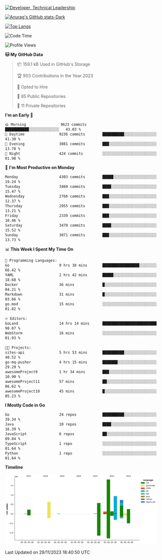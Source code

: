 <div>
  <a href="https://www.linkedin.com/in/arielpineiro/" target="_blank" rel="nofollow noopener noreferrer">
    <img src="https://img.shields.io/badge/-LinkedIn-%230077B5?style=for-the-badge&logo=linkedin&logoColor=white" alt="Developer, Technical Leadership" title="Ariel Piñeiro">
  </a>
</div>

[![Anurag's GitHub stats-Dark](https://github-readme-stats.vercel.app/api?username=arielsrv&show_icons=true&theme=dark#gh-dark-mode-only)](https://github.com/anuraghazra/github-readme-stats#gh-dark-mode-only)

[![Top Langs](https://github-readme-stats.vercel.app/api/top-langs/?username=arielsrv&layout=compact&langs_count=10&theme=dark#gh-dark-mode-only)](https://github.com/anuraghazra/github-readme-stats&theme=dark#gh-dark-mode-only)

<!--START_SECTION:waka-->
![Code Time](http://img.shields.io/badge/Code%20Time-323%20hrs%2017%20mins-blue)

![Profile Views](http://img.shields.io/badge/Profile%20Views-2-blue)

**🐱 My GitHub Data** 

> 📦 159.1 kB Used in GitHub's Storage 
 > 
> 🏆 903 Contributions in the Year 2023
 > 
> 💼 Opted to Hire
 > 
> 📜 85 Public Repositories 
 > 
> 🔑 11 Private Repositories 
 > 
**I'm an Early 🐤** 

```text
🌞 Morning                9623 commits        ███████████░░░░░░░░░░░░░░   43.03 % 
🌆 Daytime                9236 commits        ██████████░░░░░░░░░░░░░░░   41.30 % 
🌃 Evening                3081 commits        ███░░░░░░░░░░░░░░░░░░░░░░   13.78 % 
🌙 Night                  424 commits         ░░░░░░░░░░░░░░░░░░░░░░░░░   01.90 % 
```
📅 **I'm Most Productive on Monday** 

```text
Monday                   4303 commits        █████░░░░░░░░░░░░░░░░░░░░   19.24 % 
Tuesday                  3460 commits        ████░░░░░░░░░░░░░░░░░░░░░   15.47 % 
Wednesday                2766 commits        ███░░░░░░░░░░░░░░░░░░░░░░   12.37 % 
Thursday                 2955 commits        ███░░░░░░░░░░░░░░░░░░░░░░   13.21 % 
Friday                   2339 commits        ███░░░░░░░░░░░░░░░░░░░░░░   10.46 % 
Saturday                 3470 commits        ████░░░░░░░░░░░░░░░░░░░░░   15.52 % 
Sunday                   3071 commits        ███░░░░░░░░░░░░░░░░░░░░░░   13.73 % 
```


📊 **This Week I Spent My Time On** 

```text
💬 Programming Languages: 
Go                       9 hrs 38 mins       █████████████████░░░░░░░░   66.42 % 
YAML                     2 hrs 42 mins       █████░░░░░░░░░░░░░░░░░░░░   18.68 % 
Docker                   36 mins             █░░░░░░░░░░░░░░░░░░░░░░░░   04.21 % 
Markdown                 31 mins             █░░░░░░░░░░░░░░░░░░░░░░░░   03.66 % 
go.mod                   15 mins             ░░░░░░░░░░░░░░░░░░░░░░░░░   01.82 % 

🔥 Editors: 
GoLand                   14 hrs 14 mins      █████████████████████████   98.07 % 
WebStorm                 16 mins             ░░░░░░░░░░░░░░░░░░░░░░░░░   01.93 % 

🐱‍💻 Projects: 
sites-api                5 hrs 53 mins       ██████████░░░░░░░░░░░░░░░   40.52 % 
go-mq-pusher             4 hrs 15 mins       ███████░░░░░░░░░░░░░░░░░░   29.29 % 
awesomeProject9          1 hr 34 mins        ███░░░░░░░░░░░░░░░░░░░░░░   10.90 % 
awesomeProject11         57 mins             ██░░░░░░░░░░░░░░░░░░░░░░░   06.62 % 
awesomeProject10         45 mins             █░░░░░░░░░░░░░░░░░░░░░░░░   05.23 % 
```

**I Mostly Code in Go** 

```text
Go                       24 repos            ██████████░░░░░░░░░░░░░░░   39.34 % 
Java                     10 repos            ████░░░░░░░░░░░░░░░░░░░░░   16.39 % 
JavaScript               6 repos             ██░░░░░░░░░░░░░░░░░░░░░░░   09.84 % 
TypeScript               1 repo              ░░░░░░░░░░░░░░░░░░░░░░░░░   01.64 % 
Python                   1 repo              ░░░░░░░░░░░░░░░░░░░░░░░░░   01.64 % 
```



**Timeline**

![Lines of Code chart](https://raw.githubusercontent.com/arielsrv/arielsrv/main/assets/bar_graph.png)


 Last Updated on 29/11/2023 18:40:50 UTC
<!--END_SECTION:waka-->
